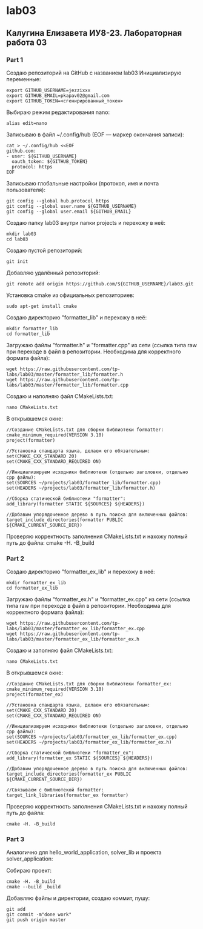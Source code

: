 # lab03
## Калугина Елизавета ИУ8-23. Лабораторная работа 03
### Part 1
Создаю репозиторий на GitHub с названием lab03
Инициализирую переменные:
```
export GITHUB_USERNAME=jezzixxx
export GITHUB_EMAIL=pkapav02@gmail.com
export GITHUB_TOKEN=<сгенирированный_токен>
```

Выбираю режим редактирования nano:
```
alias edit=nano
```

Записываю в файл ~/.config/hub (EOF — маркер окончания записи):
```
cat > ~/.config/hub <<EOF
github.com:
- user: ${GITHUB_USERNAME}
  oauth_token: ${GITHUB_TOKEN}
  protocol: https
EOF
```

Записываю глобальные настройки (протокол, имя и почта пользователя):
```
git config --global hub.protocol https
git config --global user.name ${GITHUB_USERNAME}
git config --global user.email ${GITHUB_EMAIL}
```

Создаю папку lab03 внутри папки projects и перехожу в неё:
```
mkdir lab03
cd lab03
```

Создаю пустой репозиторий:
```
git init
```

Добавляю удалённый репозиторий:
```
git remote add origin https://github.com/${GITHUB_USERNAME}/lab03.git
```

Установка cmake из официальных репозиториев:
```
sudo apt-get install cmake
```

Создаю директорию "formatter_lib" и перехожу в неё:

```
mkdir formatter_lib
cd formatter_lib
```

Загружаю файлы "formatter.h" и "formatter.cpp" из сети (ссылка типа raw при переходе в файл в репозитории. Необходима для корректного формата файла):
```
wget https://raw.githubusercontent.com/tp-labs/lab03/master/formatter_lib/formatter.h
wget https://raw.githubusercontent.com/tp-labs/lab03/master/formatter_lib/formatter.cpp
```

Создаю и наполняю файл CMakeLists.txt:
```
nano CMakeLists.txt
```
В открывшемся окне:

```
//Создание CMakeLists.txt для сборки библиотеки formatter:
cmake_minimum_required(VERSION 3.10) 
project(formatter)

//Установка стандарта языка, делаем его обязательным:
set(CMAKE_CXX_STANDARD 20)
set(CMAKE_CXX_STANDARD_REQUIRED ON)

//Инициализируем исходники библиотеки (отдельно заголовки, отдельно cpp файлы):
set(SOURCES ~/projects/lab03/formatter_lib/formatter.cpp)
set(HEADERS ~/projects/lab03/formatter_lib/formatter.h)

//Сборка статической библиотеки "formatter":
add_library(formatter STATIC ${SOURCES} ${HEADERS})

//Добавим упорядоченное дерево в путь поиска для включенных файлов:
target_include_directories(formatter PUBLIC ${CMAKE_CURRENT_SOURCE_DIR})
```
Проверяю корректность заполнения CMakeLists.txt и нахожу полный путь до файла:
cmake -H. -B_build

### Part 2
Создаю директорию "formatter_ex_lib" и перехожу в неё:

```
mkdir formatter_ex_lib
cd formatter_ex_lib
```

Загружаю файлы "formatter_ex.h" и "formatter_ex.cpp" из сети (ссылка типа raw при переходе в файл в репозитории. Необходима для корректного формата файла):
```
wget https://raw.githubusercontent.com/tp-labs/lab03/master/formatter_ex_lib/formatter_ex.cpp
wget https://raw.githubusercontent.com/tp-labs/lab03/master/formatter_ex_lib/formatter_ex.h
```

Создаю и заполняю файл CMakeLists.txt:
```
nano CMakeLists.txt
```
В открывшемся окне:

```
//Создание CMakeLists.txt для сборки библиотеки formatter_ex:
cmake_minimum_required(VERSION 3.10) 
project(formatter_ex)

//Установка стандарта языка, делаем его обязательным:
set(CMAKE_CXX_STANDARD 20)
set(CMAKE_CXX_STANDARD_REQUIRED ON)

//Инициализируем исходники библиотеки (отдельно заголовки, отдельно cpp файлы):
set(SOURCES ~/projects/lab03/formatter_ex_lib/formatter_ex.cpp)
set(HEADERS ~/projects/lab03/formatter_ex_lib/formatter_ex.h)

//Сборка статической библиотеки "formatter_ex":
add_library(formatter_ex STATIC ${SOURCES} ${HEADERS})

//Добавим упорядоченное дерево в путь поиска для включенных файлов:
target_include_directories(formatter_ex PUBLIC ${CMAKE_CURRENT_SOURCE_DIR})

//Связываем с библиотекой formatter:
target_link_libraries(formatter_ex formatter)
```

Проверяю корректность заполнения CMakeLists.txt и нахожу полный путь до файла:

```
cmake -H. -B_build
```

### Part 3
Аналогично для hello_world_application, solver_lib и проекта solver_application:

Собираю проект:

```
cmake -H. -B_build
cmake --build _build
```
Добавляю файлы и директории, создаю коммит, пушу:

```
git add
git commit -m"done work"
git push origin master
```
